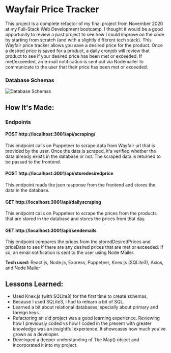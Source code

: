 # Wayfair Price Tracker
This project is a complete refactor of my final project from November 2020 at my Full-Stack Web Development bootcamp. I thought it would be a good opportunity to review a past project to see how I could improve on the code by starting from scratch (and with a slightly different tech stack). This Wayfair price tracker allows you save a desired price for the product. Once a desired price is saved for a product, a daily cronjob will review that product to see if your desired price has been met or exceeded. If met/exceeded, an e-mail notification is sent out via Nodemailer to communicate to the user that their price has been met or exceeded.

### Database Schemas
![Database Schemas](https://i.imgur.com/2RHJJqG.png)

## How It's Made:

### Endpoints
#### POST http://localhost:3001/api/scraping/
This endpoint calls on Puppeteer to scrape data from Wayfair url that is provided by the user. Once the data is scraped, it's verified whether the data already exists in the database or not. The scraped data is returned to be passed to the frontend.
#### POST http://localhost:3001/api/storedesiredprice
This endpoint reads the json response from the frontend and stores the data in the database.
#### GET http://localhost:3001/api/dailyscraping
This endpoint calls on Puppeteer to scrape the prices from the products that are stored in the database and stores the prices from that day.
#### GET http://localhost:3001/api/sendemails
This endpoint compares the prices from the storedDesiredPrices and priceData to see if there are any desired prices that are met or exceeded. If so, an email notification is sent to the user using Node Mailer.

**Tech used:** React.js, Node.js, Express, Puppeteer, Knex.js (SQLite3), Axios, and Node Mailer

## Lessons Learned:
- Used Knex.js (with SQLite3) for the first time to create schemas,
- Because I used SQLite3, I had to relearn a bit of SQL.
- Learned a bit about relational databases, specially about primary and foreign keys.
- Refactoring an old project was a good learning experience. Reviewing how I previously coded vs how I coded in the present with greater knowledge was an insightful experience. It showcases how much you've grown as a developer.
- Developed a deeper understanding of The Map() object and incorporated it into my project.
